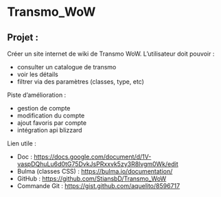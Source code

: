 # Transmo_WoW
## Projet :
Créer un site internet de wiki de Transmo WoW.
L’utilisateur doit pouvoir : 
- consulter un catalogue de transmo
- voir les détails
- filtrer via des paramètres (classes, type, etc)

Piste d’amélioration : 
- gestion de compte
- modification du compte
- ajout favoris par compte
- intégration api blizzard

Lien utile :
- Doc : https://docs.google.com/document/d/1V-vaspDQhuLu6d0tG75DvkJsPRxxvk5zy3R8lvgm0Wk/edit
- Bulma (classes CSS) : https://bulma.io/documentation/
- GitHub : https://github.com/StiansbD/Transmo_WoW
- Commande Git : https://gist.github.com/aquelito/8596717
